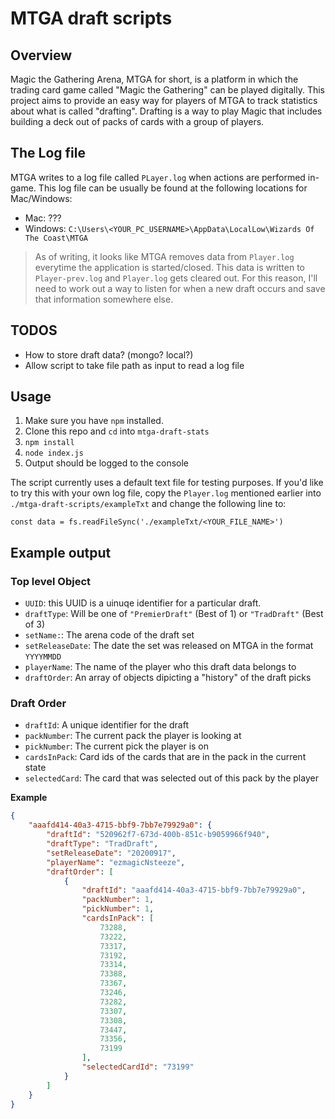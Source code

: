 # MTGA draft scripts

## Overview
Magic the Gathering Arena, MTGA for short, is a platform in which the trading card game called "Magic the Gathering" can be played digitally. This project aims to provide an easy way for players of MTGA to track statistics about what is called "drafting". Drafting is a way to play Magic that includes building a deck out of packs of cards with a group of players.

## The Log file
MTGA writes to a log file called `PLayer.log` when actions are performed in-game. This log file can be usually be found at the following locations for Mac/Windows:
- Mac: ???
- Windows: `C:\Users\<YOUR_PC_USERNAME>\AppData\LocalLow\Wizards Of The Coast\MTGA`

> As of writing, it looks like MTGA removes data from `Player.log` everytime the application is started/closed. This data is written to `Player-prev.log` and `Player.log` gets cleared out. For this reason, I'll need to work out a way to listen for when a new draft occurs and save that information somewhere else.

## TODOS
- How to store draft data? (mongo? local?)
- Allow script to take file path as input to read a log file

## Usage
1. Make sure you have `npm` installed.
2. Clone this repo and `cd` into `mtga-draft-stats`
3. `npm install`
4. `node index.js`
5. Output should be logged to the console

The script currently uses a default text file for testing purposes. If you'd like to try this with your own log file, copy the `Player.log` mentioned earlier into `./mtga-draft-scripts/exampleTxt` and change the following line to: 

`const data = fs.readFileSync('./exampleTxt/<YOUR_FILE_NAME>')`

## Example output

### Top level Object
- `UUID`: this UUID is a uinuqe identifier for a particular draft.
- `draftType`: Will be one of `"PremierDraft"` (Best of 1) or `"TradDraft"` (Best of 3)
- `setName:`: The arena code of the draft set
- `setReleaseDate`: The date the set was released on MTGA in the format `YYYYMMDD`
- `playerName`: The name of the player who this draft data belongs to
- `draftOrder`: An array of objects dipicting a "history" of the draft picks

### Draft Order 
- `draftId`: A unique identifier for the draft
- `packNumber`: The current pack the player is looking at
- `pickNumber`: The current pick the player is on
- `cardsInPack`: Card ids of the cards that are in the pack in the current state
- `selectedCard`: The card that was selected out of this pack by the player

**Example**
```json
{
    "aaafd414-40a3-4715-bbf9-7bb7e79929a0": {
        "draftId": "520962f7-673d-400b-851c-b9059966f940",
        "draftType": "TradDraft",
        "setReleaseDate": "20200917",
        "playerName": "ezmagicNsteeze",
        "draftOrder": [
            {
                "draftId": "aaafd414-40a3-4715-bbf9-7bb7e79929a0",
                "packNumber": 1,
                "pickNumber": 1,
                "cardsInPack": [
                    73288,
                    73222,
                    73317,
                    73192,
                    73314,
                    73388,
                    73367,
                    73246,
                    73282,
                    73307,
                    73308,
                    73447,
                    73356,
                    73199
                ],
                "selectedCardId": "73199"
            }
        ]
    }
}
```
